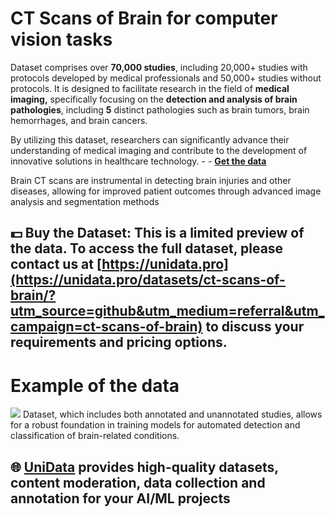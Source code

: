 # CT Scans of Brain for computer vision tasks
Dataset comprises over **70,000 studies**, including 20,000+ studies with protocols developed by medical professionals and 50,000+ studies without protocols. It is designed to facilitate research in the field of **medical imaging,** specifically focusing on the **detection and analysis of brain pathologies**, including **5** distinct pathologies such as brain tumors, brain hemorrhages, and brain cancers.

By utilizing this dataset, researchers can significantly advance their understanding of medical imaging and contribute to the development of innovative solutions in healthcare technology. -  - **[Get the data](https://unidata.pro/datasets/ct-scans-of-brain/?utm_source=github&utm_medium=referral&utm_campaign=ct-scans-of-brain)**

Brain CT scans are instrumental in detecting brain injuries and other diseases, allowing for improved patient outcomes through advanced image analysis and segmentation methods

## 💵 Buy the Dataset: This is a limited preview of the data. To access the full dataset, please contact us at [https://unidata.pro](https://unidata.pro/datasets/ct-scans-of-brain/?utm_source=github&utm_medium=referral&utm_campaign=ct-scans-of-brain) to discuss your requirements and pricing options.


# Example of the data
![](https://www.googleapis.com/download/storage/v1/b/kaggle-user-content/o/inbox%2F22059654%2Fa3fa439263a3eb09d01c610f70524f4d%2Funnamed%20(1).png?generation=1742733944184729&alt=media)
Dataset, which includes both annotated and unannotated studies, allows for a robust foundation in training models for automated detection and classification of brain-related conditions.
## 🌐 [UniData](https://unidata.pro/datasets/ct-scans-of-brain/?utm_source=github&utm_medium=referral&utm_campaign=ct-scans-of-brain) provides high-quality datasets, content moderation, data collection and annotation for your AI/ML projects 
